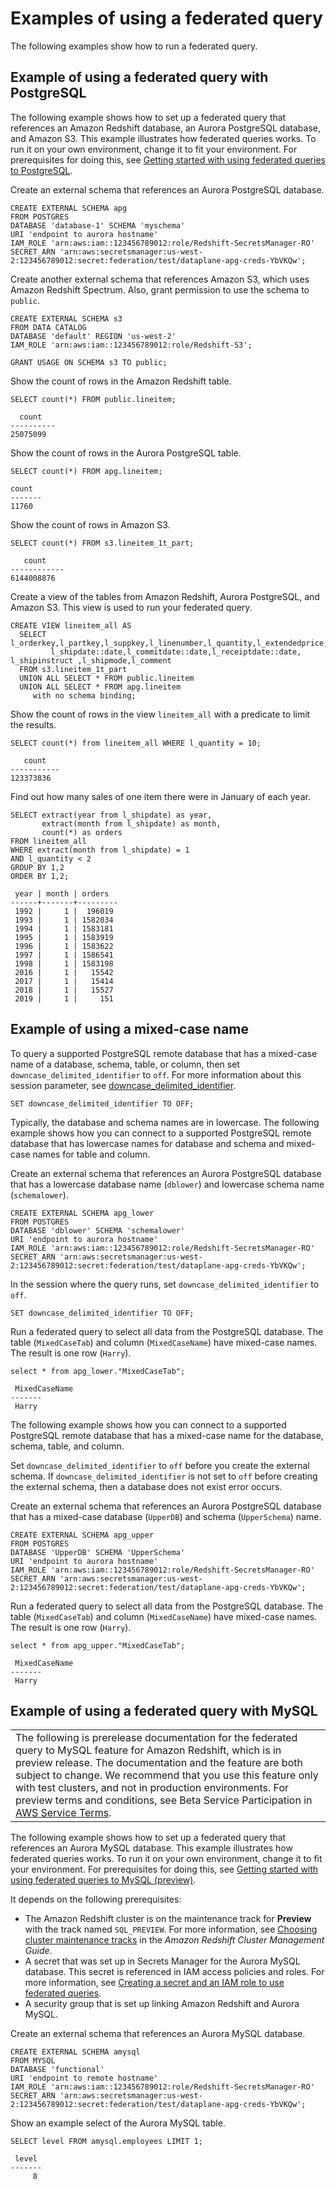 # Examples of using a federated query<a name="federated_query_example"></a>

The following examples show how to run a federated query\.

## Example of using a federated query with PostgreSQL<a name="federated_query_example_postgres"></a>

The following example shows how to set up a federated query that references an Amazon Redshift database, an Aurora PostgreSQL database, and Amazon S3\. This example illustrates how federated queries works\. To run it on your own environment, change it to fit your environment\. For prerequisites for doing this, see [Getting started with using federated queries to PostgreSQL](getting-started-federated.md)\. 

Create an external schema that references an Aurora PostgreSQL database\.

```
CREATE EXTERNAL SCHEMA apg
FROM POSTGRES
DATABASE 'database-1' SCHEMA 'myschema'
URI 'endpoint to aurora hostname'
IAM_ROLE 'arn:aws:iam::123456789012:role/Redshift-SecretsManager-RO'
SECRET_ARN 'arn:aws:secretsmanager:us-west-2:123456789012:secret:federation/test/dataplane-apg-creds-YbVKQw';
```

Create another external schema that references Amazon S3, which uses Amazon Redshift Spectrum\. Also, grant permission to use the schema to `public`\. 

```
CREATE EXTERNAL SCHEMA s3 
FROM DATA CATALOG 
DATABASE 'default' REGION 'us-west-2' 
IAM_ROLE 'arn:aws:iam::123456789012:role/Redshift-S3'; 

GRANT USAGE ON SCHEMA s3 TO public;
```

Show the count of rows in the Amazon Redshift table\. 

```
SELECT count(*) FROM public.lineitem;
            
  count
----------
25075099
```

Show the count of rows in the Aurora PostgreSQL table\. 

```
SELECT count(*) FROM apg.lineitem;
            
count
-------
11760
```

Show the count of rows in Amazon S3\. 

```
SELECT count(*) FROM s3.lineitem_1t_part;
            
   count
------------
6144008876
```

Create a view of the tables from Amazon Redshift, Aurora PostgreSQL, and Amazon S3\. This view is used to run your federated query\. 

```
CREATE VIEW lineitem_all AS
  SELECT l_orderkey,l_partkey,l_suppkey,l_linenumber,l_quantity,l_extendedprice,l_discount,l_tax,l_returnflag,l_linestatus,
         l_shipdate::date,l_commitdate::date,l_receiptdate::date, l_shipinstruct ,l_shipmode,l_comment 
  FROM s3.lineitem_1t_part 
  UNION ALL SELECT * FROM public.lineitem 
  UNION ALL SELECT * FROM apg.lineitem 
     with no schema binding;
```

Show the count of rows in the view `lineitem_all` with a predicate to limit the results\. 

```
SELECT count(*) from lineitem_all WHERE l_quantity = 10;
               
   count
-----------
123373836
```

Find out how many sales of one item there were in January of each year\. 

```
SELECT extract(year from l_shipdate) as year,
       extract(month from l_shipdate) as month,
       count(*) as orders
FROM lineitem_all
WHERE extract(month from l_shipdate) = 1
AND l_quantity < 2
GROUP BY 1,2
ORDER BY 1,2;

 year | month | orders
------+-------+---------
 1992 |     1 |  196019
 1993 |     1 | 1582034
 1994 |     1 | 1583181
 1995 |     1 | 1583919
 1996 |     1 | 1583622
 1997 |     1 | 1586541
 1998 |     1 | 1583198
 2016 |     1 |   15542
 2017 |     1 |   15414
 2018 |     1 |   15527
 2019 |     1 |     151
```

## Example of using a mixed\-case name<a name="federated_query_example_postgres-mixed"></a>

To query a supported PostgreSQL remote database that has a mixed\-case name of a database, schema, table, or column, then set `downcase_delimited_identifier` to `off`\. For more information about this session parameter, see [downcase\_delimited\_identifier](r_downcase_delimited_identifier.md)\. 

```
SET downcase_delimited_identifier TO OFF;
```

Typically, the database and schema names are in lowercase\. The following example shows how you can connect to a supported PostgreSQL remote database that has lowercase names for database and schema and mixed\-case names for table and column\. 

Create an external schema that references an Aurora PostgreSQL database that has a lowercase database name \(`dblower`\) and lowercase schema name \(`schemalower`\)\. 

```
CREATE EXTERNAL SCHEMA apg_lower
FROM POSTGRES
DATABASE 'dblower' SCHEMA 'schemalower'
URI 'endpoint to aurora hostname'
IAM_ROLE 'arn:aws:iam::123456789012:role/Redshift-SecretsManager-RO'
SECRET_ARN 'arn:aws:secretsmanager:us-west-2:123456789012:secret:federation/test/dataplane-apg-creds-YbVKQw';
```

In the session where the query runs, set `downcase_delimited_identifier` to `off`\.

```
SET downcase_delimited_identifier TO OFF;
```

Run a federated query to select all data from the PostgreSQL database\. The table \(`MixedCaseTab`\) and column \(`MixedCaseName`\) have mixed\-case names\. The result is one row \(`Harry`\)\. 

```
select * from apg_lower."MixedCaseTab";
```

```
 MixedCaseName
-------
 Harry
```

The following example shows how you can connect to a supported PostgreSQL remote database that has a mixed\-case name for the database, schema, table, and column\. 

Set `downcase_delimited_identifier` to `off` before you create the external schema\. If `downcase_delimited_identifier` is not set to `off` before creating the external schema, then a database does not exist error occurs\.

Create an external schema that references an Aurora PostgreSQL database that has a mixed\-case database \(`UpperDB`\) and schema \(`UpperSchema`\) name\.

```
CREATE EXTERNAL SCHEMA apg_upper
FROM POSTGRES
DATABASE 'UpperDB' SCHEMA 'UpperSchema'
URI 'endpoint to aurora hostname'
IAM_ROLE 'arn:aws:iam::123456789012:role/Redshift-SecretsManager-RO'
SECRET_ARN 'arn:aws:secretsmanager:us-west-2:123456789012:secret:federation/test/dataplane-apg-creds-YbVKQw';
```

Run a federated query to select all data from the PostgreSQL database\. The table \(`MixedCaseTab`\) and column \(`MixedCaseName`\) have mixed\-case names\. The result is one row \(`Harry`\)\. 

```
select * from apg_upper."MixedCaseTab";
```

```
 MixedCaseName
-------
 Harry
```

## Example of using a federated query with MySQL<a name="federated_query_example_mysql"></a>


|  | 
| --- |
| The following is prerelease documentation for the federated query to MySQL feature for Amazon Redshift, which is in preview release\. The documentation and the feature are both subject to change\. We recommend that you use this feature only with test clusters, and not in production environments\. For preview terms and conditions, see Beta Service Participation in [AWS Service Terms](https://aws.amazon.com/service-terms/)\.   | 

The following example shows how to set up a federated query that references an Aurora MySQL database\. This example illustrates how federated queries works\. To run it on your own environment, change it to fit your environment\. For prerequisites for doing this, see [Getting started with using federated queries to MySQL \(preview\)](getting-started-federated-mysql.md)\. 

It depends on the following prerequisites: 
+ The Amazon Redshift cluster is on the maintenance track for **Preview** with the track named `SQL_PREVIEW`\. For more information, see [Choosing cluster maintenance tracks](https://docs.aws.amazon.com/redshift/latest/mgmt/working-with-clusters.html#rs-mgmt-maintenance-tracks) in the *Amazon Redshift Cluster Management Guide*\. 
+ A secret that was set up in Secrets Manager for the Aurora MySQL database\. This secret is referenced in IAM access policies and roles\. For more information, see [Creating a secret and an IAM role to use federated queries](federated-create-secret-iam-role.md)\. 
+ A security group that is set up linking Amazon Redshift and Aurora MySQL\. 

Create an external schema that references an Aurora MySQL database\. 

```
CREATE EXTERNAL SCHEMA amysql
FROM MYSQL
DATABASE 'functional'
URI 'endpoint to remote hostname'
IAM_ROLE 'arn:aws:iam::123456789012:role/Redshift-SecretsManager-RO'
SECRET_ARN 'arn:aws:secretsmanager:us-west-2:123456789012:secret:federation/test/dataplane-apg-creds-YbVKQw';
```

Show an example select of the Aurora MySQL table\. 

```
SELECT level FROM amysql.employees LIMIT 1;
            
 level
-------
     8
```